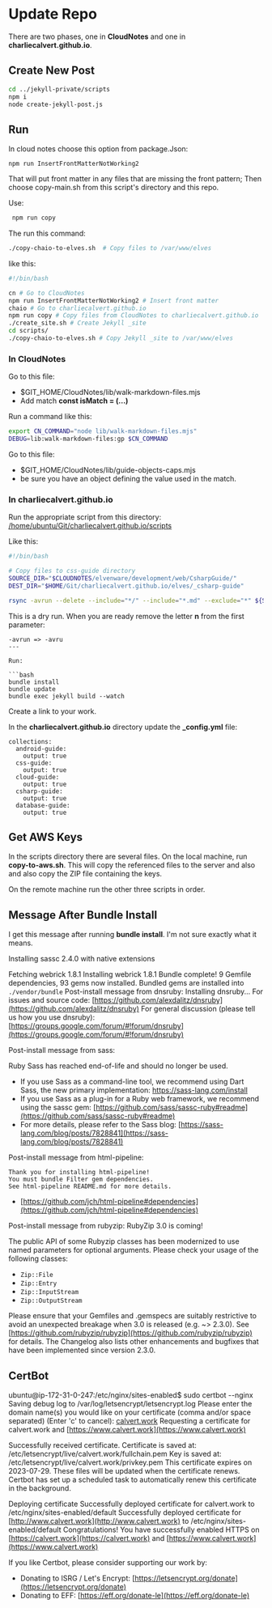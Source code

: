 # Update Repo

There are two phases, one in **CloudNotes** and one in **charliecalvert.github.io**.

## Create New Post

```bash
cd ../jekyll-private/scripts
npm i
node create-jekyll-post.js
```

## Run

In cloud notes choose this option from package.Json:

```text
npm run InsertFrontMatterNotWorking2
```

That will put front matter in any files that are missing the front pattern;
Then choose copy-main.sh from this script's directory and this repo.

Use:

```bash
 npm run copy
```

The run this command:

```bash
./copy-chaio-to-elves.sh  # Copy files to /var/www/elves
```

like this:

```bash
#!/bin/bash

cn # Go to CloudNotes
npm run InsertFrontMatterNotWorking2 # Insert front matter
chaio # Go to charliecalvert.github.io
npm run copy # Copy files from CloudNotes to charliecalvert.github.io
./create_site.sh # Create Jekyll _site
cd scripts/
./copy-chaio-to-elves.sh # Copy Jekyll _site to /var/www/elves
```

### In CloudNotes

Go to this file:

- $GIT_HOME/CloudNotes/lib/walk-markdown-files.mjs
- Add match **const isMatch = (...)**

Run a command like this:

```bash
export CN_COMMAND="node lib/walk-markdown-files.mjs"
DEBUG=lib:walk-markdown-files:gp $CN_COMMAND
```

Go to this file:

- $GIT_HOME/CloudNotes/lib/guide-objects-caps.mjs
- be sure you have an object defining the value used in the match.

### In **charliecalvert.github.io**

Run the appropriate script from this directory: [/home/ubuntu/Git/charliecalvert.github.io/scripts](/home/ubuntu/Git/charliecalvert.github.io/scripts)

Like this:

```bash
#!/bin/bash

# Copy files to css-guide directory
SOURCE_DIR="$CLOUDNOTES/elvenware/development/web/CsharpGuide/"
DEST_DIR="$HOME/Git/charliecalvert.github.io/elves/_csharp-guide"

rsync -avrun --delete --include="*/" --include="*.md" --exclude="*" ${SOURCE_DIR} ${DEST_DIR}
```

This is a dry run. When you are ready remove the letter **n** from the first parameter:

```text
-avrun => -avru
---

Run:

```bash
bundle install
bundle update
bundle exec jekyll build --watch
```

Create a link to your work.

In the **charliecalvert.github.io** directory update the **_config.yml** file:

```text
collections:
  android-guide:
    output: true
  css-guide:
    output: true
  cloud-guide:
    output: true
  csharp-guide:
    output: true
  database-guide:
    output: true
```

## Get AWS Keys

In the scripts directory there are several files. On the local machine, run **copy-to-aws.sh**. This will copy the referenced files to the server and also and also copy the ZIP file containing the keys.

On the remote machine run the other three scripts in order.

## Message After Bundle Install

I get this message after running **bundle install**. I'm not sure exactly what it means.

Installing sassc 2.4.0 with native extensions

Fetching webrick 1.8.1
Installing webrick 1.8.1
Bundle complete! 9 Gemfile dependencies, 93 gems now installed.
Bundled gems are installed into `./vendor/bundle`
Post-install message from dnsruby:
Installing dnsruby...
  For issues and source code: [https://github.com/alexdalitz/dnsruby](https://github.com/alexdalitz/dnsruby)
  For general discussion (please tell us how you use dnsruby): [https://groups.google.com/forum/#!forum/dnsruby](https://groups.google.com/forum/#!forum/dnsruby)

Post-install message from sass:

Ruby Sass has reached end-of-life and should no longer be used.

- If you use Sass as a command-line tool, we recommend using Dart Sass, the new
  primary implementation: [https://sass-lang.com/install
](https://sass-lang.com/install)
- If you use Sass as a plug-in for a Ruby web framework, we recommend using the
  sassc gem: [https://github.com/sass/sassc-ruby#readme](https://github.com/sass/sassc-ruby#readme)
- For more details, please refer to the Sass blog:
  [https://sass-lang.com/blog/posts/7828841](https://sass-lang.com/blog/posts/7828841)

Post-install message from html-pipeline:

```text
Thank you for installing html-pipeline!
You must bundle Filter gem dependencies.
See html-pipeline README.md for more details.
```

- [https://github.com/jch/html-pipeline#dependencies](https://github.com/jch/html-pipeline#dependencies)

Post-install message from rubyzip:
RubyZip 3.0 is coming!

The public API of some Rubyzip classes has been modernized to use named parameters for optional arguments. Please check your usage of the following classes:

- `Zip::File`
- `Zip::Entry`
- `Zip::InputStream`
- `Zip::OutputStream`

Please ensure that your Gemfiles and .gemspecs are suitably restrictive
to avoid an unexpected breakage when 3.0 is released (e.g. ~> 2.3.0).
See [https://github.com/rubyzip/rubyzip](https://github.com/rubyzip/rubyzip) for details. The Changelog also
lists other enhancements and bugfixes that have been implemented since
version 2.3.0.

## CertBot

ubuntu@ip-172-31-0-247:/etc/nginx/sites-enabled$ sudo certbot --nginx
Saving debug log to /var/log/letsencrypt/letsencrypt.log
Please enter the domain name(s) you would like on your certificate (comma and/or
space separated) (Enter 'c' to cancel): [calvert.work](https://www.calvert.work)
Requesting a certificate for calvert.work and [https://www.calvert.work](https://www.calvert.work)

Successfully received certificate.
Certificate is saved at: /etc/letsencrypt/live/calvert.work/fullchain.pem
Key is saved at:         /etc/letsencrypt/live/calvert.work/privkey.pem
This certificate expires on 2023-07-29.
These files will be updated when the certificate renews.
Certbot has set up a scheduled task to automatically renew this certificate in the background.

Deploying certificate
Successfully deployed certificate for calvert.work to /etc/nginx/sites-enabled/default
Successfully deployed certificate for [http://www.calvert.work](http://www.calvert.work) to /etc/nginx/sites-enabled/default
Congratulations! You have successfully enabled HTTPS on [https://calvert.work](https://calvert.work) and [https://www.calvert.work](https://www.calvert.work)

If you like Certbot, please consider supporting our work by:

- Donating to ISRG / Let's Encrypt: [https://letsencrypt.org/donate](https://letsencrypt.org/donate)
- Donating to EFF: [https://eff.org/donate-le](https://eff.org/donate-le)
